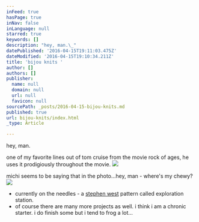 ```yaml
---
inFeed: true
hasPage: true
inNav: false
inLanguage: null
starred: true
keywords: []
description: "hey, man.\_"
datePublished: '2016-04-15T19:11:03.475Z'
dateModified: '2016-04-15T19:10:34.211Z'
title: 'bijou knits '
author: []
authors: []
publisher:
  name: null
  domain: null
  url: null
  favicon: null
sourcePath: _posts/2016-04-15-bijou-knits.md
published: true
url: bijou-knits/index.html
_type: Article

---
```

hey, man. 

one of my favorite lines out of tom cruise from the movie rock of ages, he uses it prodigiously throughout the movie.
![](https://the-grid-user-content.s3-us-west-2.amazonaws.com/48b4cb33-6af5-44e4-a4b7-093945fd03a3.jpg)

michi seems to be saying that in the photo...hey, man - where's my chewy? ![](https://the-grid-user-content.s3-us-west-2.amazonaws.com/eabf28a8-8724-4730-96f3-70e306457adf.jpg)

* currently on the needles - a [stephen west][0] pattern called exploration station.        
* of course there are many more projects as well. i think i am a chronic starter. i do finish some but i tend to frog a lot...

[0]: http://westknits.com/index.php/pattern/shawls/boneyard-shawl/